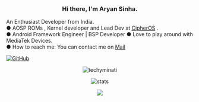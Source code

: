 <h3 align="center"> Hi there, I'm Aryan Sinha. </h3>
An Enthusiast Developer from India.<br>
● AOSP ROMs , Kernel developer and Lead Dev at <a href="https://github.com/CipherOS">CipherOS</a> .<br>
● Android Framework Engineer | BSP Developer
● Love to play around with MediaTek Devices.<br>
● How to reach me: You can contact me on <a href="mailto:sinha.aryan03@gmail.com">Mail</a> 

[![GitHub](https://img.shields.io/badge/dynamic/json?logo=github&label=GitHub+Followers&labelColor=282c34&color=181717&query=%24.data.totalSubs&url=https%3A%2F%2Fapi.spencerwoo.com%2Fsubstats%2F%3Fsource%3Dgithub%26queryKey%3Dtechyminati&longCache=true)](https://github.com/techyminati)

<p align="center"> <img src="https://komarev.com/ghpvc/?username=techyminati&style=flat-square" alt="techyminati" /> </p>
<p align="center"> <img src="https://github-readme-stats.vercel.app/api?username=techyminati&bg_color=30,e96443,904e95&title_color=fff&text_color=fff" alt="stats"/><br></p>
<p align="center"> <img src="https://github-readme-streak-stats.herokuapp.com/?user=techyminati&theme=dark"/></p>
